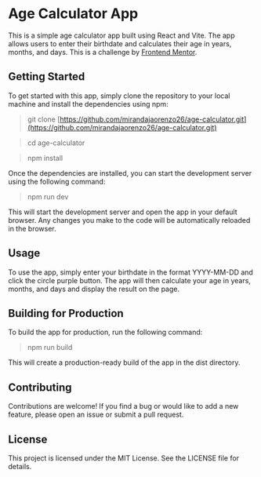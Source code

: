 # Age Calculator App
This is a simple age calculator app built using React and Vite. The app allows users to enter their birthdate and calculates their age in years, months, and days. This is a challenge by [Frontend Mentor](https://www.frontendmentor.io/).

## Getting Started
To get started with this app, simply clone the repository to your local machine and install the dependencies using npm:

> git clone [https://github.com/mirandajaorenzo26/age-calculator.git](https://github.com/mirandajaorenzo26/age-calculator.git)

> cd age-calculator

> npm install

Once the dependencies are installed, you can start the development server using the following command:


> npm run dev

This will start the development server and open the app in your default browser. Any changes you make to the code will be automatically reloaded in the browser.

## Usage
To use the app, simply enter your birthdate in the format YYYY-MM-DD and click the circle purple button. The app will then calculate your age in years, months, and days and display the result on the page.

## Building for Production
To build the app for production, run the following command:

>npm run build

This will create a production-ready build of the app in the dist directory.

## Contributing
Contributions are welcome! If you find a bug or would like to add a new feature, please open an issue or submit a pull request.

## License
This project is licensed under the MIT License. See the LICENSE file for details.
